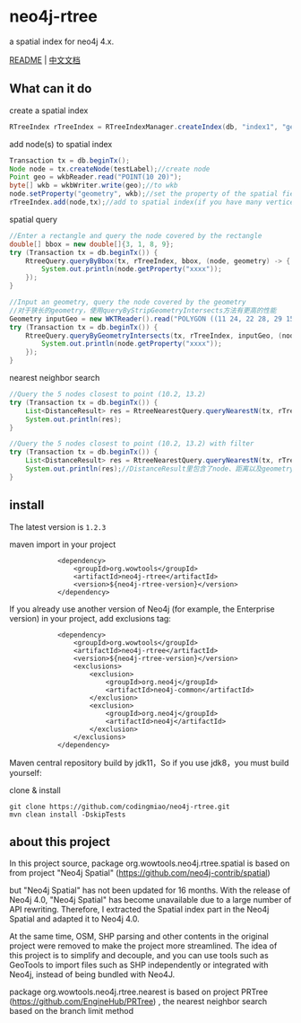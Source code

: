 # neo4j-rtree
a spatial index for neo4j 4.x.

[README](README.md) | [中文文档](README_zh.md)

## What can it do

create a spatial index
~~~java
RTreeIndex rTreeIndex = RTreeIndexManager.createIndex(db, "index1", "geometry", 64);
~~~


add node(s) to spatial index
~~~java
Transaction tx = db.beginTx();
Node node = tx.createNode(testLabel);//create node
Point geo = wkbReader.read("POINT(10 20)");
byte[] wkb = wkbWriter.write(geo);//to wkb
node.setProperty("geometry", wkb);//set the property of the spatial field
rTreeIndex.add(node,tx);//add to spatial index(if you have many vertices, add as list for efficiency)

~~~

spatial query
~~~java
//Enter a rectangle and query the node covered by the rectangle
double[] bbox = new double[]{3, 1, 8, 9};
try (Transaction tx = db.beginTx()) {
    RtreeQuery.queryByBbox(tx, rTreeIndex, bbox, (node, geometry) -> {
        System.out.println(node.getProperty("xxxx"));
    });
}
~~~

~~~java
//Input an geometry, query the node covered by the geometry
//对于狭长的geometry，使用queryByStripGeometryIntersects方法有更高的性能
Geometry inputGeo = new WKTReader().read("POLYGON ((11 24, 22 28, 29 15, 11 24))");
try (Transaction tx = db.beginTx()) {
    RtreeQuery.queryByGeometryIntersects(tx, rTreeIndex, inputGeo, (node, geometry) -> {
        System.out.println(node.getProperty("xxxx"));
    });
}
~~~

nearest neighbor search
~~~java
//Query the 5 nodes closest to point (10.2, 13.2)
try (Transaction tx = db.beginTx()) {
    List<DistanceResult> res = RtreeNearestQuery.queryNearestN(tx, rTreeIndex, 10.2, 13.2, 5, (node, geometry) -> true);
    System.out.println(res);
}

~~~
~~~java
//Query the 5 nodes closest to point (10.2, 13.2) with filter
try (Transaction tx = db.beginTx()) {
    List<DistanceResult> res = RtreeNearestQuery.queryNearestN(tx, rTreeIndex, 10.2, 13.2, 5, (node, geometry) -> geometry.getCoordinate().x<10);
    System.out.println(res);//DistanceResult里包含了node、距离以及geometry，详见测试用例
}
~~~



## install
The latest version is `1.2.3`

maven import in your project
```
            <dependency>
                <groupId>org.wowtools</groupId>
                <artifactId>neo4j-rtree</artifactId>
                <version>${neo4j-rtree-version}</version>
            </dependency>
```
If you already use another version of Neo4j (for example, the Enterprise version) in your project, add exclusions tag:
```
            <dependency>
                <groupId>org.wowtools</groupId>
                <artifactId>neo4j-rtree</artifactId>
                <version>${neo4j-rtree-version}</version>
                <exclusions>
                    <exclusion>
                        <groupId>org.neo4j</groupId>
                        <artifactId>neo4j-common</artifactId>
                    </exclusion>
                    <exclusion>
                        <groupId>org.neo4j</groupId>
                        <artifactId>neo4j</artifactId>
                    </exclusion>
                </exclusions>
            </dependency>
```

Maven central repository build by jdk11，So if you use jdk8，you must build yourself:

clone & install

```
git clone https://github.com/codingmiao/neo4j-rtree.git
mvn clean install -DskipTests

```


## about this project
In this project source, package org.wowtools.neo4j.rtree.spatial is based on from project "Neo4j Spatial" (https://github.com/neo4j-contrib/spatial)

but "Neo4j Spatial" has not been updated for 16 months. With the release of Neo4j 4.0, "Neo4j Spatial" has become unavailable due to a large number of API rewriting.
Therefore, I extracted the Spatial index part in the Neo4j Spatial and adapted it to Neo4j 4.0.

At the same time, OSM, SHP parsing and other contents in the original project were removed to make the project more streamlined. 
The idea of this project is to simplify and decouple, and you can use tools such as GeoTools to import files such as SHP independently or integrated with Neo4j, instead of being bundled with Neo4J.

package org.wowtools.neo4j.rtree.nearest is based on project PRTree (https://github.com/EngineHub/PRTree)
, the nearest neighbor search based on the branch limit method
